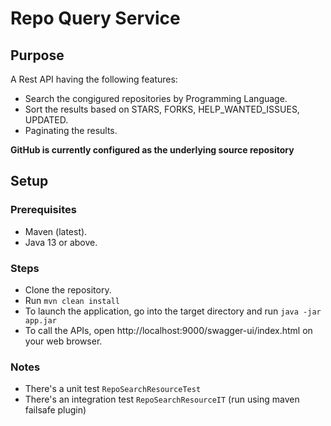 # Repo Query Service

## Purpose

A Rest API having the following features:

* Search the congigured repositories by Programming Language.
* Sort the results based on STARS, FORKS, HELP_WANTED_ISSUES, UPDATED.
* Paginating the results.

**GitHub is currently configured as the underlying source repository**

## Setup

### Prerequisites

* Maven (latest).
* Java 13 or above.

### Steps

* Clone the repository.
* Run ```mvn clean install```
* To launch the application, go into the target directory and run ```java -jar app.jar```
* To call the APIs, open http://localhost:9000/swagger-ui/index.html on your web browser.

### Notes

* There's a unit test `RepoSearchResourceTest`
* There's an integration test `RepoSearchResourceIT` (run using maven failsafe plugin)



